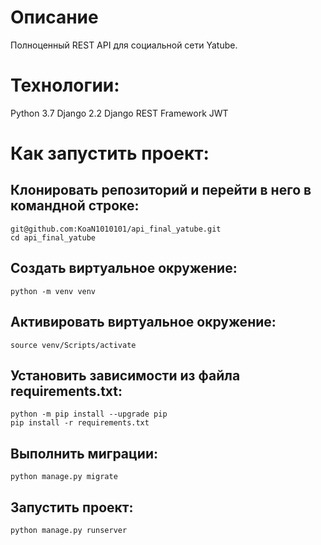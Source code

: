 # Описание
Полноценный REST API для социальной сети Yatube. 

# Технологии:
Python 3.7
Django 2.2
Django REST Framework
JWT

# Как запустить проект:
## Клонировать репозиторий и перейти в него в командной строке:
```
git@github.com:KoaN1010101/api_final_yatube.git
cd api_final_yatube
```
## Cоздать виртуальное окружение:
```
python -m venv venv
```
## Aктивировать виртуальное окружение:
```
source venv/Scripts/activate
```
## Установить зависимости из файла requirements.txt:
```
python -m pip install --upgrade pip
pip install -r requirements.txt
```
## Выполнить миграции:
```
python manage.py migrate
```
## Запустить проект:
```
python manage.py runserver
```
